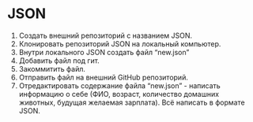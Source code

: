 # JSON
1. Создать внешний репозиторий c названием JSON.
2. Клонировать репозиторий JSON на локальный компьютер.
3. Внутри локального JSON создать файл “new.json”
 7. Добавить файл под гит.
 8. Закоммитить файл.
 9. Отправить файл на внешний GitHub репозиторий.
 10. Отредактировать содержание файла “new.json” - написать информацию о себе (ФИО, возраст, количество домашних животных, будущая желаемая зарплата). Всё написать в формате JSON.
